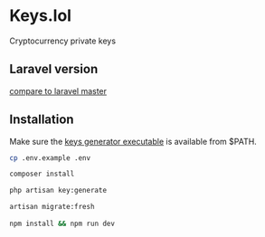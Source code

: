 # Keys.lol
Cryptocurrency private keys

## Laravel version
[compare to laravel master](https://github.com/laravel/laravel/compare/9838f79d2c07c6196afec0363dbabe369e95cc75...master)

## Installation
Make sure the [keys generator executable](https://github.com/SjorsO/keys-generator) is available from $PATH.

```bash
cp .env.example .env

composer install

php artisan key:generate

artisan migrate:fresh
 
npm install && npm run dev
```
